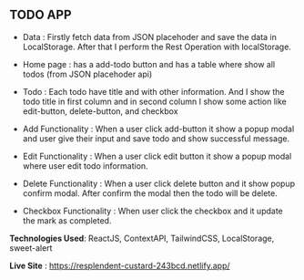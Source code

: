 
## TODO APP

- Data : Firstly fetch data from JSON placehoder and save the data in LocalStorage. After that I perform the Rest Operation with localStorage.

- Home page : has a add-todo button and has a table where show all todos (from JSON placehoder api)


- Todo : Each todo have title and with other information. And I show the todo title in first column and in second column I show some action like edit-button, delete-button, and checkbox

- Add Functionality : When a user click add-button it show a popup modal and user give their input and save todo and show successful message.

- Edit Functionality : When a user click edit button it show a popup modal where user edit todo information. 

- Delete Functionality : When a user click delete button and it show popup confirm modal. After confirm the modal then the todo will be delete.

- Checkbox Functionality : When user click the checkbox and it update the mark as completed.

**Technologies Used**: ReactJS, ContextAPI, TailwindCSS, LocalStorage, sweet-alert

**Live Site** : https://resplendent-custard-243bcd.netlify.app/

